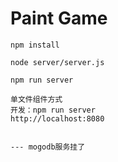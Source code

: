 # Paint Game #


    npm install

    node server/server.js

    npm run server

    单文件组件方式
    开发：npm run server
    http://localhost:8080


    --- mogodb服务挂了